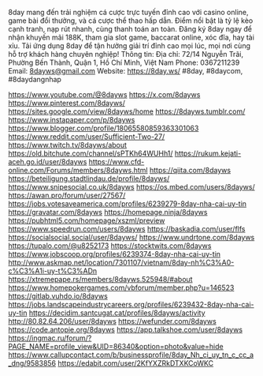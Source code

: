 8day mang đến trải nghiệm cá cược trực tuyến đỉnh cao với casino online, game bài đổi thưởng, và cá cược thể thao hấp dẫn. Điểm nổi bật là tỷ lệ kèo cạnh tranh, nạp rút nhanh, cùng thanh toán an toàn. Đăng ký 8day ngay để nhận khuyến mãi 188K, tham gia slot game, baccarat online, xóc đĩa, hay tài xỉu. Tải ứng dụng 8day để tận hưởng giải trí đỉnh cao mọi lúc, mọi nơi cùng hỗ trợ khách hàng chuyên nghiệp!
Thông tin:
Địa chỉ: 72/14 Nguyễn Trãi, Phường Bến Thành, Quận 1, Hồ Chí Minh, Việt Nam
Phone: 0367211239
Email: 8dayws@gmail.com
Website: https://8day.ws/
#8day, #8daycom, #8daydangnhap

https://www.youtube.com/@8dayws
https://x.com/8dayws
https://www.pinterest.com/8dayws/
https://sites.google.com/view/8dayws/home
https://8dayws.tumblr.com/
https://www.instapaper.com/p/8dayws
https://www.blogger.com/profile/18065580859363301063
https://www.reddit.com/user/Sufficient-Two-27/
https://www.twitch.tv/8dayws/about
https://old.bitchute.com/channel/sPTKh64WUHh1/
https://rukum.kejati-aceh.go.id/user/8dayws
https://www.cfd-online.com/Forums/members/8dayws.html
https://qiita.com/8dayws
https://beteiligung.stadtlindau.de/profile/8dayws/
https://www.snipesocial.co.uk/8dayws
https://os.mbed.com/users/8dayws/
https://awan.pro/forum/user/27567/
https://jobs.votesaveamerica.com/profiles/6239279-8day-nha-cai-uy-tin
https://gravatar.com/8dayws
https://homepage.ninja/8dayws
https://pubhtml5.com/homepage/xszml/preview
https://www.speedrun.com/users/8dayws
https://baskadia.com/user/flfs
https://socialsocial.social/user/8dayws/
https://www.undrtone.com/8dayws
https://tupalo.com/@u8252173
https://stocktwits.com/8dayws
https://www.jobscoop.org/profiles/6239374-8day-nha-cai-uy-tin
http://www.askmap.net/location/7301107/vietnam/8day-nh%C3%A0-c%C3%A1i-uy-t%C3%ADn
https://xtremepape.rs/members/8dayws.525948/#about
https://www.homepokergames.com/vbforum/member.php?u=146523
https://gitlab.vuhdo.io/8dayws
https://jobs.landscapeindustrycareers.org/profiles/6239432-8day-nha-cai-uy-tin
https://decidim.santcugat.cat/profiles/8dayws/activity
http://80.82.64.206/user/8dayws
https://wefunder.com/8dayws
https://code.antopie.org/8dayws
https://app.talkshoe.com/user/8dayws
https://ingmac.ru/forum/?PAGE_NAME=profile_view&UID=86340&option=photo&value=hide
https://www.callupcontact.com/b/businessprofile/8day_Nh_ci_uy_tn_c_cc_a_dng/9583856
https://edabit.com/user/2KfYXZRkDTXKCoWKC
